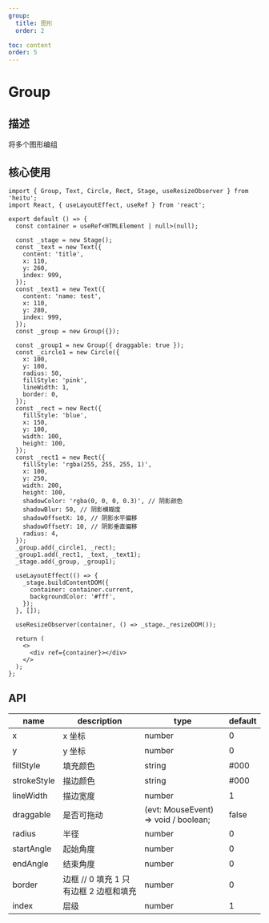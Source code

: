 ```yaml
---
group:
  title: 图形
  order: 2

toc: content
order: 5
---
```


# Group

## 描述

将多个图形编组

## 核心使用

```tsx
import { Group, Text, Circle, Rect, Stage, useResizeObserver } from 'heitu';
import React, { useLayoutEffect, useRef } from 'react';

export default () => {
  const container = useRef<HTMLElement | null>(null);

  const _stage = new Stage();
  const _text = new Text({
    content: 'title',
    x: 110,
    y: 260,
    index: 999,
  });
  const _text1 = new Text({
    content: 'name: test',
    x: 110,
    y: 280,
    index: 999,
  });
  const _group = new Group({});

  const _group1 = new Group({ draggable: true });
  const _circle1 = new Circle({
    x: 100,
    y: 100,
    radius: 50,
    fillStyle: 'pink',
    lineWidth: 1,
    border: 0,
  });
  const _rect = new Rect({
    fillStyle: 'blue',
    x: 150,
    y: 100,
    width: 100,
    height: 100,
  });
  const _rect1 = new Rect({
    fillStyle: 'rgba(255, 255, 255, 1)',
    x: 100,
    y: 250,
    width: 200,
    height: 100,
    shadowColor: 'rgba(0, 0, 0, 0.3)', // 阴影颜色
    shadowBlur: 50, // 阴影模糊度
    shadowOffsetX: 10, // 阴影水平偏移
    shadowOffsetY: 10, // 阴影垂直偏移
    radius: 4,
  });
  _group.add(_circle1, _rect);
  _group1.add(_rect1, _text, _text1);
  _stage.add(_group, _group1);

  useLayoutEffect(() => {
    _stage.buildContentDOM({
      container: container.current,
      backgroundColor: '#fff',
    });
  }, []);

  useResizeObserver(container, () => _stage._resizeDOM());

  return (
    <>
      <div ref={container}></div>
    </>
  );
};
```

## API

| name        | description                            | type                                 | default |
| ----------- | -------------------------------------- | ------------------------------------ | ------- |
| x           | x 坐标                                 | number                               | 0       |
| y           | y 坐标                                 | number                               | 0       |
| fillStyle   | 填充颜色                               | string                               | #000    |
| strokeStyle | 描边颜色                               | string                               | #000    |
| lineWidth   | 描边宽度                               | number                               | 1       |
| draggable   | 是否可拖动                             | (evt: MouseEvent) => void / boolean; | false   |
| radius      | 半径                                   | number                               | 0       |
| startAngle  | 起始角度                               | number                               | 0       |
| endAngle    | 结束角度                               | number                               | 0       |
| border      | 边框 // 0 填充 1 只有边框 2 边框和填充 | number                               | 0       |
| index       | 层级                                   | number                               | 1       |
